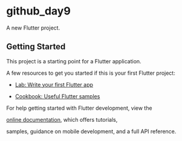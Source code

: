# github_day9


A new Flutter project.


## Getting Started



This project is a starting point for a Flutter application.



A few resources to get you started if this is your first Flutter project:



- [Lab: Write your first Flutter app](https://docs.flutter.dev/get-started/codelab)


- [Cookbook: Useful Flutter samples](https://docs.flutter.dev/cookbook)


For help getting started with Flutter development, view the


[online documentation](https://docs.flutter.dev/), which offers tutorials,


samples, guidance on mobile development, and a full API reference.
